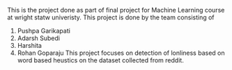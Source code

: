 This is the project done as part of final project for Machine Learning course at wright statw univeristy.
This project is done by the team consisting of 
1) Pushpa Garikapati
2) Adarsh Subedi
3) Harshita
4) Rohan Goparaju
This project focuses on detection of lonliness based on word based heustics on the dataset collected from reddit. 
